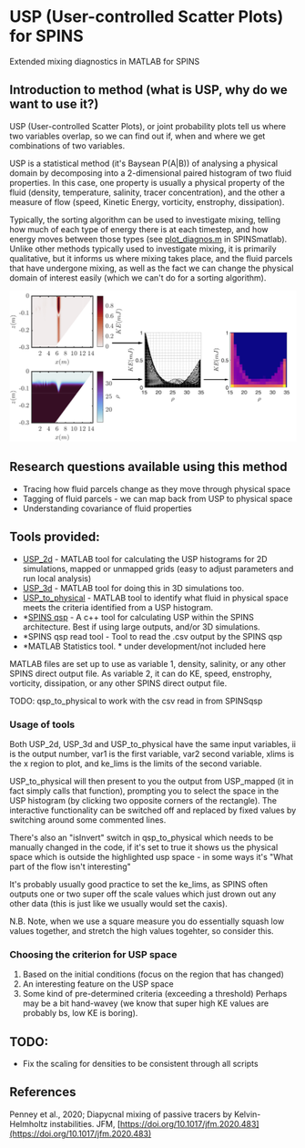 # USP (User-controlled Scatter Plots) for SPINS
Extended mixing diagnostics in MATLAB for SPINS

## Introduction to method (what is USP, why do we want to use it?)

USP (User-controlled Scatter Plots), or joint probability plots tell us where two variables overlap, so we can find out if, when and where we get combinations of two variables. 

USP is a statistical method (it's Baysean P(A|B)) of analysing a physical domain by decomposing into a 2-dimensional paired histogram of two fluid properties. In this case, one property is usually a physical property of the fluid (density, temperature, salinity, tracer concentration), and the other a measure of flow (speed, Kinetic Energy, vorticity, enstrophy, dissipation). 

Typically, the sorting algorithm can be used to investigate mixing, telling how much of each type of energy there is at each timestep, and how energy moves between those types (see [plot\_diagnos.m](https://github.com/ddeepwel/SPINSmatlab/blob/master/plotting/plot_diagnos.m) in SPINSmatlab). Unlike other methods typically used to investigate mixing, it is primarily qualitative, but it informs us where mixing takes place, and the fluid parcels that have undergone mixing, as well as the fact we can change the physical domain of interest easily (which we can't do for a sorting algorithm). 

![Schematic of USP](./F1_SchematicQSP.png)

## Research questions available using this method
- Tracing how fluid parcels change as they move through physical space
- Tagging of fluid parcels - we can map back from USP to physical space
- Understanding covariance of fluid properties

## Tools provided:
- [USP\_2d](usp_2d.m) - MATLAB tool for calculating the USP histograms for 2D simulations, mapped or unmapped grids (easy to adjust parameters and run local analysis)
- [USP\_3d](usp_3d.m) - MATLAB tool for doing this in 3D simulations too.  
- [USP\_to\_physical](usp_to_physical.m) - MATLAB tool to identify what fluid in physical space meets the criteria identified from a USP histogram. 
- \*[SPINS qsp](https://git.uwaterloo.ca/SPINS/SPINS_main/-/tree/master/src/cases/qsp) - A c++ tool for calculating USP within the SPINS architecture. Best if using large outputs, and/or 3D simulations. 
- \*SPINS qsp read tool - Tool to read the .csv output by the SPINS qsp
- \*MATLAB Statistics tool. 
\* under development/not included here

MATLAB files are set up to use as variable 1, density, salinity, or any other SPINS direct output file. As variable 2, it can do KE, speed, enstrophy, vorticity, dissipation, or any other SPINS direct output file. 

TODO: qsp\_to\_physical to work with the csv read in from SPINSqsp

### Usage of tools
Both USP\_2d, USP\_3d and USP\_to\_physical have the same input variables, ii is the output number, var1 is the first variable, var2 second variable, xlims is the x region to plot, and ke\_lims is the limits of the second variable. 

USP\_to\_physical will then present to you the output from USP\_mapped (it in fact simply calls that function), prompting you to select the space in the USP histogram (by clicking two opposite corners of the rectangle). The interactive functionality can be switched off and replaced by fixed values by switching around some commented lines. 

There's also an "isInvert" switch in qsp\_to\_physical which needs to be manually changed in the code, if it's set to true it shows us the physical space which is outside the highlighted usp space - in some ways it's "What part of the flow isn't interesting"

It's probably usually good practice to set the ke\_lims, as SPINS often outputs one or two super off the scale values which just drown out any other data (this is just like we usually would set the caxis). 

N.B. Note, when we use a square measure you do essentially squash low values together, and stretch the high values togehter, so consider this. 

### Choosing the criterion for USP space
1. Based on the initial conditions (focus on the region that has changed)
2. An interesting feature on the USP space
3. Some kind of pre-determined criteria (exceeding a threshold)
Perhaps may be a bit hand-wavey (we know that super high KE values are probably bs, low KE is boring). 

## TODO:
- Fix the scaling for densities to be consistent through all scripts

## References
Penney et al., 2020; Diapycnal mixing of passive tracers by Kelvin-Helmholtz instabilities. JFM, [https://doi.org/10.1017/jfm.2020.483](https://doi.org/10.1017/jfm.2020.483)
